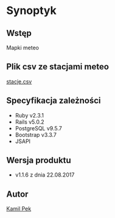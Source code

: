 # Synoptyk

## Wstęp
Mapki meteo

## Plik csv ze stacjami meteo
[stacje.csv](https://github.com/kamilpek/synop/blob/master/stacje.csv)

## Specyfikacja zależności
* Ruby v2.3.1
* Rails v5.0.2
* PostgreSQL v9.5.7
* Bootstrap v3.3.7
* JSAPI

## Wersja produktu
* v1.1.6 z dnia 22.08.2017

## Autor
[Kamil Pek](https://github.com/kamilpek)
